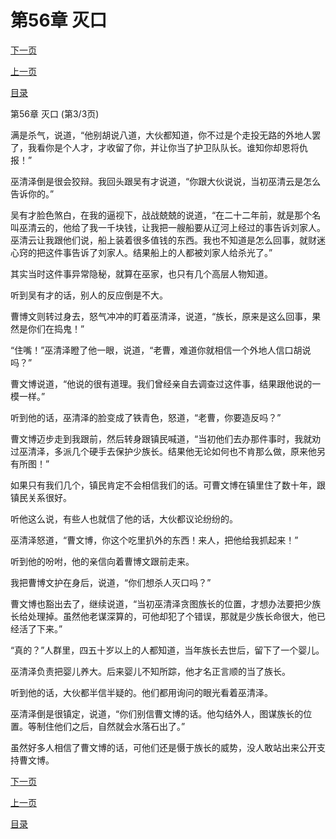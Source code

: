 <h1>第56章   灭口</h1>
            <div><p><a href="./168_%E7%AC%AC57%E7%AB%A0_%E6%A3%8B%E5%AD%90.md">下一页</a></p><p><a href="./166_%E7%AC%AC56%E7%AB%A0_%E7%81%AD%E5%8F%A3.md">上一页</a></p><p><a href="../">目录</a></p></div>
            <div><p>第56章   灭口 (第3/3页)</p><p>满是杀气，说道，“他别胡说八道，大伙都知道，你不过是个走投无路的外地人罢了，我看你是个人才，才收留了你，并让你当了护卫队队长。谁知你却恩将仇报！”</p><p>巫清泽倒是很会狡辩。我回头跟吴有才说道，“你跟大伙说说，当初巫清云是怎么告诉你的。”</p><p>吴有才脸色煞白，在我的逼视下，战战兢兢的说道，“在二十二年前，就是那个名叫巫清云的，他给了我一千块钱，让我把一艘船要从辽河上经过的事告诉刘家人。巫清云让我跟他们说，船上装着很多值钱的东西。我也不知道是怎么回事，就财迷心窍的把这件事告诉了刘家人。结果船上的人都被刘家人给杀光了。”</p><p>其实当时这件事异常隐秘，就算在巫家，也只有几个高层人物知道。</p><p>听到吴有才的话，别人的反应倒是不大。</p><p>曹博文则转过身去，怒气冲冲的盯着巫清泽，说道，“族长，原来是这么回事，果然是你们在捣鬼！”</p><p>“住嘴！”巫清泽瞪了他一眼，说道，“老曹，难道你就相信一个外地人信口胡说吗？”</p><p>曹文博说道，“他说的很有道理。我们曾经亲自去调查过这件事，结果跟他说的一模一样。”</p><p>听到他的话，巫清泽的脸变成了铁青色，怒道，“老曹，你要造反吗？”</p><p>曹文博迈步走到我跟前，然后转身跟镇民喊道，“当初他们去办那件事时，我就劝过巫清泽，多派几个硬手去保护少族长。结果他无论如何也不肯那么做，原来他另有所图！”</p><p>如果只有我们几个，镇民肯定不会相信我们的话。可曹文博在镇里住了数十年，跟镇民关系很好。</p><p>听他这么说，有些人也就信了他的话，大伙都议论纷纷的。</p><p>巫清泽怒道，“曹文博，你这个吃里扒外的东西！来人，把他给我抓起来！”</p><p>听到他的吩咐，他的亲信向着曹博文跟前走来。</p><p>我把曹博文护在身后，说道，“你们想杀人灭口吗？”</p><p>曹文博也豁出去了，继续说道，“当初巫清泽贪图族长的位置，才想办法要把少族长给处理掉。虽然他老谋深算的，可他却犯了个错误，那就是少族长命很大，他已经活了下来。”</p><p>“真的？”人群里，四五十岁以上的人都知道，当年族长去世后，留下了一个婴儿。</p><p>巫清泽负责把婴儿养大。后来婴儿不知所踪，他才名正言顺的当了族长。</p><p>听到他的话，大伙都半信半疑的。他们都用询问的眼光看着巫清泽。</p><p>巫清泽倒是很镇定，说道，“你们别信曹文博的话。他勾结外人，图谋族长的位置。等制住他们之后，自然就会水落石出了。”</p><p>虽然好多人相信了曹文博的话，可他们还是慑于族长的威势，没人敢站出来公开支持曹文博。</p></div>
            <div><p><a href="./168_%E7%AC%AC57%E7%AB%A0_%E6%A3%8B%E5%AD%90.md">下一页</a></p><p><a href="./166_%E7%AC%AC56%E7%AB%A0_%E7%81%AD%E5%8F%A3.md">上一页</a></p><p><a href="../">目录</a></p></div>